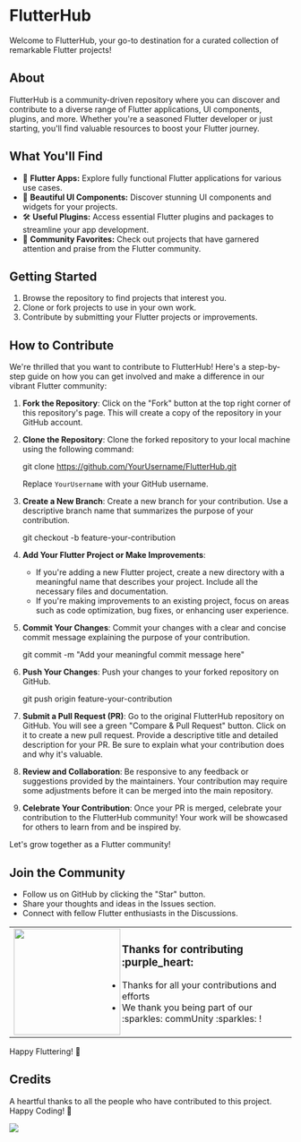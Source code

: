 # FlutterHub

Welcome to FlutterHub, your go-to destination for a curated collection of remarkable Flutter projects!

## About

FlutterHub is a community-driven repository where you can discover and contribute to a diverse range of Flutter applications, UI components, plugins, and more. Whether you're a seasoned Flutter developer or just starting, you'll find valuable resources to boost your Flutter journey.

## What You'll Find

- 📱 **Flutter Apps:** Explore fully functional Flutter applications for various use cases.
- 🎨 **Beautiful UI Components:** Discover stunning UI components and widgets for your projects.
- 🛠️ **Useful Plugins:** Access essential Flutter plugins and packages to streamline your app development.
- 🌟 **Community Favorites:** Check out projects that have garnered attention and praise from the Flutter community.

## Getting Started

1. Browse the repository to find projects that interest you.
2. Clone or fork projects to use in your own work.
3. Contribute by submitting your Flutter projects or improvements.

## How to Contribute

We're thrilled that you want to contribute to FlutterHub! Here's a step-by-step guide on how you can get involved and make a difference in our vibrant Flutter community:

1. **Fork the Repository**: Click on the "Fork" button at the top right corner of this repository's page. This will create a copy of the repository in your GitHub account.

2. **Clone the Repository**: Clone the forked repository to your local machine using the following command:

    git clone https://github.com/YourUsername/FlutterHub.git

    Replace `YourUsername` with your GitHub username.

3. **Create a New Branch**: Create a new branch for your contribution. Use a descriptive branch name that summarizes the purpose of your contribution.

    git checkout -b feature-your-contribution

4. **Add Your Flutter Project or Make Improvements**:

    - If you're adding a new Flutter project, create a new directory with a meaningful name that describes your project. Include all the necessary files and documentation.
    - If you're making improvements to an existing project, focus on areas such as code optimization, bug fixes, or enhancing user experience.

5. **Commit Your Changes**: Commit your changes with a clear and concise commit message explaining the purpose of your contribution.
   
    git commit -m "Add your meaningful commit message here"

6. **Push Your Changes**: Push your changes to your forked repository on GitHub.

    git push origin feature-your-contribution

7. **Submit a Pull Request (PR)**: Go to the original FlutterHub repository on GitHub. You will see a green "Compare & Pull Request" button. Click on it to create a new pull request. Provide a descriptive title and detailed description for your PR. Be sure to explain what your contribution does and why it's valuable.

8. **Review and Collaboration**: Be responsive to any feedback or suggestions provided by the maintainers. Your contribution may require some adjustments before it can be merged into the main repository.

9. **Celebrate Your Contribution**: Once your PR is merged, celebrate your contribution to the FlutterHub community! Your work will be showcased for others to learn from and be inspired by.

Let's grow together as a Flutter community!

## Join the Community

- Follow us on GitHub by clicking the "Star" button.
- Share your thoughts and ideas in the Issues section.
- Connect with fellow Flutter enthusiasts in the Discussions.

<table>
  <tr>
    <td>
    <img align="left" src="https://raw.githubusercontent.com/codinasion/.github/master/assets/octocat.png" width="190">
    <h3>Thanks for contributing :purple_heart:</h3>
    <ul>
      <li>Thanks for all your contributions and efforts</li>
      <li>We thank you being part of our :sparkles: commUnity :sparkles: !</li>
    </ul>
    <img width="900" height="0">
    </td>
  </tr>
</table>

Happy Fluttering! 🦋

## Credits

A heartful thanks to all the people who have contributed to this project.  
Happy Coding! 🚀

<a href="https://github.com/saty-a/FlutterHub/graphs/contributors">
  <img src="https://contributors-img.web.app/image?repo=saty-a/FlutterHub" />
</a>
